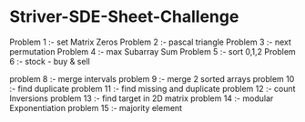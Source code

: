 # Striver-SDE-Sheet-Challenge

Problem 1 :- set Matrix Zeros
Problem 2 :- pascal triangle
Problem 3 :- next permutation
Problem 4 :- max Subarray Sum
Problem 5 :- sort 0,1,2
Problem 6 :- stock - buy & sell

problem 8 :- merge intervals
problem 9 :- merge 2 sorted arrays
problem 10 :- find duplicate
problem 11 :- find missing and duplicate
problem 12 :- count Inversions
problem 13 :- find target in 2D matrix
problem 14 :- modular Exponentiation
problem 15 :- majority element